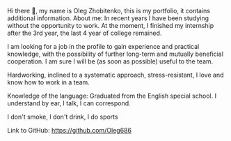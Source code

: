 Hi there 👋, my name is Oleg Zhobitenko, this is my portfolio, it contains additional information.
About me: In recent years I have been studying without the opportunity to work. At the moment, I finished my internship after the 3rd year, the last 4 year of college remained.

I am looking for a job in the profile to gain experience and practical knowledge, with the possibility of further long-term and mutually beneficial cooperation. I am sure I will be (as soon as possible) useful to the team.

Hardworking, inclined to a systematic approach, stress-resistant, I love and know how to work in a team.

Knowledge of the language: Graduated from the English special school. I understand by ear, I talk, I can correspond.

I don't smoke, I don't drink, I do sports

Link to GitHub: https://github.com/Oleg686
